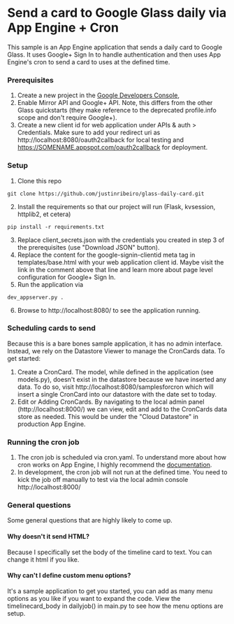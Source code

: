 Send a card to Google Glass daily via App Engine + Cron
================

This sample is an App Engine application that sends a daily card to Google Glass. It uses Google+ Sign In to handle authentication and then uses App Engine's cron to send a card to uses at the defined time.

### Prerequisites

1. Create a new project in the [Google Developers Console](https://console.developers.google.com),
2. Enable Mirror API and Google+ API. Note, this differs from the other Glass quickstarts (they make reference to the deprecated profile.info scope and don't require Google+).
3. Create a new client id for web application under APIs & auth > Credentials. Make sure to add your redirect uri as http://localhost:8080/oauth2callback for local testing and https://SOMENAME.appspot.com/oauth2callback for deployment.

### Setup

1. Clone this repo
```
git clone https://github.com/justinribeiro/glass-daily-card.git
```

2. Install the requirements so that our project will run (Flask, kvsession, httplib2, et cetera)
```
pip install -r requirements.txt
```

3. Replace client_secrets.json with the credentials you created in step 3 of the prerequisites (use "Download JSON" button).
4. Replace the content for the google-signin-clientid meta tag in templates/base.html with your web application client id. Maybe visit the link in the comment above that line and learn more about page level configuration for Google+ Sign In.
5. Run the application via
```
dev_appserver.py .
```
6. Browse to http://localhost:8080/ to see the application running.

### Scheduling cards to send

Because this is a bare bones sample application, it has no admin interface. Instead, we rely on the Datastore Viewer to manage the  CronCards data. To get started:

1. Create a CronCard. The model, while defined in the application (see models.py), doesn't exist in the datastore because we have inserted any data. To do so, visit http://localhost:8080/samplesforcron which will insert a single CronCard into our datastore with the date set to today.
2. Edit or Adding CronCards. By navigating to the local admin panel (http://localhost:8000/) we can view, edit and add to the CronCards data store as needed. This would be under the "Cloud Datastore" in production App Engine.

### Running the cron job

1. The cron job is scheduled via cron.yaml. To understand more about how cron works on App Engine, I highly recommend the [documentation](https://developers.google.com/appengine/docs/python/config/cron).
2. In development, the cron job will not run at the defined time. You need to kick the job off manually to test via the local admin console http://localhost:8000/

### General questions
Some general questions that are highly likely to come up.

#### Why doesn't it send HTML?
Because I specifically set the body of the timeline card to text. You can change it html if you like.

#### Why can't I define custom menu options?
It's a sample application to get you started, you can add as many menu options as you like if you want to expand the code. View the timelinecard_body in dailyjob() in main.py to see how the menu options are setup.